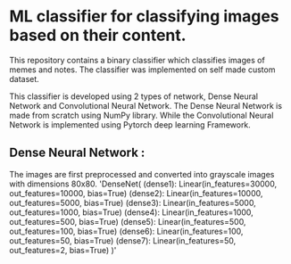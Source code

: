 # ML classifier for classifying images based on their content. 
This repository contains a binary classifier which classifies images of memes and notes. The classifier was implemented on self made custom dataset.

This classifier is developed using 2 types of network, Dense Neural Network and Convolutional Neural Network. The Dense Neural Network is made from scratch using NumPy library.
While the Convolutional Neural Network is implemented using Pytorch deep learning Framework. 

## Dense Neural Network :
  The images are first preprocessed and converted into grayscale images with dimensions 80x80.
  'DenseNet(
    (dense1): Linear(in_features=30000, out_features=10000, bias=True)
    (dense2): Linear(in_features=10000, out_features=5000, bias=True)
    (dense3): Linear(in_features=5000, out_features=1000, bias=True)
    (dense4): Linear(in_features=1000, out_features=500, bias=True)
    (dense5): Linear(in_features=500, out_features=100, bias=True)
    (dense6): Linear(in_features=100, out_features=50, bias=True)
    (dense7): Linear(in_features=50, out_features=2, bias=True)
  )'
